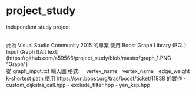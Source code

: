 # project_study
independent study project

<br>
此為 Visual Studio Community 2015 的專案  
使用 Boost Graph Library (BGL)  
<br>
Input  Graph  
![Alt text](https://github.com/a59566/project_study/blob/master/graph_1.PNG "Graph")

<br>
從 graph_input.txt 輸入圖  
格式:  
　vertex_name　vertex_name　edge_weight

<br>
k-shortest path 使用 https://svn.boost.org/trac/boost/ticket/11838 的實作  
- custom_dijkstra_call.hpp  
- exclude_filter.hpp  
- yen_ksp.hpp  
